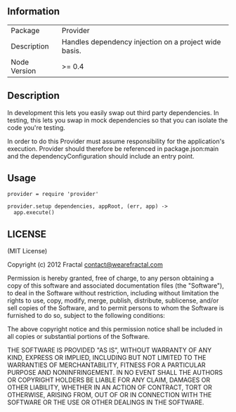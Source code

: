 ## Information

<table>
<tr>
<td>Package</td><td>Provider</td>
</tr>
<tr>
<td>Description</td>
<td>Handles dependency injection on a project wide basis.</td>
</tr>
<tr>
<td>Node Version</td>
<td>>= 0.4</td>
</tr>
</table>

## Description

In development this lets you easily swap out third party dependencies.  In
testing, this lets you swap in mock dependencies so that you can isolate the
code you're testing.

In order to do this Provider must assume responsibility for the application's
execution.  Provider should therefore be referenced in package.json:main and
the dependencyConfiguration should include an entry point.

## Usage

```coffee-script
provider = require 'provider'

provider.setup dependencies, appRoot, (err, app) ->
  app.execute()

```

## LICENSE

(MIT License)

Copyright (c) 2012 Fractal <contact@wearefractal.com>

Permission is hereby granted, free of charge, to any person obtaining
a copy of this software and associated documentation files (the
"Software"), to deal in the Software without restriction, including
without limitation the rights to use, copy, modify, merge, publish,
distribute, sublicense, and/or sell copies of the Software, and to
permit persons to whom the Software is furnished to do so, subject to
the following conditions:

The above copyright notice and this permission notice shall be
included in all copies or substantial portions of the Software.

THE SOFTWARE IS PROVIDED "AS IS", WITHOUT WARRANTY OF ANY KIND,
EXPRESS OR IMPLIED, INCLUDING BUT NOT LIMITED TO THE WARRANTIES OF
MERCHANTABILITY, FITNESS FOR A PARTICULAR PURPOSE AND
NONINFRINGEMENT. IN NO EVENT SHALL THE AUTHORS OR COPYRIGHT HOLDERS BE
LIABLE FOR ANY CLAIM, DAMAGES OR OTHER LIABILITY, WHETHER IN AN ACTION
OF CONTRACT, TORT OR OTHERWISE, ARISING FROM, OUT OF OR IN CONNECTION
WITH THE SOFTWARE OR THE USE OR OTHER DEALINGS IN THE SOFTWARE.

